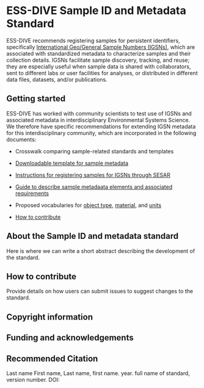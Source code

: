 # ESS-DIVE Sample ID and Metadata Standard

ESS-DIVE recommends registering samples for persistent identifiers, specifically [International Geo/General Sample Numbers (IGSNs)](https://www.geosamples.org/aboutigsn), which are associated with standardized metadata to characterize samples and their collection details. IGSNs facilitate sample discovery, tracking, and reuse; they are especially useful when sample data is shared with collaborators, sent to different labs or user facilities for analyses, or distributed in different data files, datasets, and/or publications. 

## Getting started

ESS-DIVE has worked with community scientists to test use of IGSNs and associated metadata in interdisciplinary Environmental Systems Science. We therefore have specific recommendations for extending IGSN metadata for this interdisciplinary community, which are incorporated in the following documents:

- Crosswalk comparing sample-related standards and templates
- [Downloadable template for sample metadata](sampleTemplate.xls)
- [Instructions for registering samples for IGSNs through SESAR](instructions.md)
- [Guide to describe sample metadaata elements and associated requirements](guide.md)
- Proposed vocabularies for [object type](objectType.md), [material](material.md), and [units](units.md)

- [How to contribute](#how-to-contribute)

## About the Sample ID and metadata standard

Here is where we can write a short abstract describing the development of the standard.

## How to contribute

Provide details on how users can submit issues to suggest changes to the standard.

## Copyright information

## Funding and acknowledgements

## Recommended Citation

Last name First name, Last name, first name. year. full name of standard, version number. DOI:
